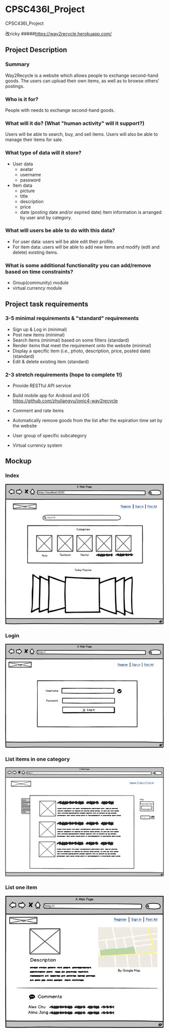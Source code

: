 # CPSC436I_Project
CPSC436I_Project

改ricky
#####https://way2recycle.herokuapp.com/


## Project Description

### Summary
Way2Recycle is a website which allows people to exchange second-hand goods. The users can upload their own items, as well as to browse others' postings.

### Who is it for?
People with needs to exchange second-hand goods.
### What will it do? (What "human activity" will it support?)
Users will be able to search, buy, and sell items.
Users will also be able to manage their items for sale.
### What type of data will it store?
* User data
    * avatar
    * username
    * password
* Item data
    * picture
    * title
    * description
    * price
    * date (posting date and/or expired date)
Item information is arranged by user and by category.
### What will users be able to do with this data?
* For user data: users will be able edit their profile. 
* For item data: users will be able to add new items and modify (edit and delete) existing items.
### What is some additional functionality you can add/remove based on time constraints?
* Group(community) module
* virtual currency module

## Project task requirements

### 3-5 minimal requirements & "standard" requirements
* Sign up & Log in (minimal)
* Post new items (minimal)
* Search items (minimal) based on some filters (standard)
* Render items that meet the requirement onto the website (minimal)
* Display a specific item (i.e., photo, description, price, posted date) (standard)
* Edit & delete existing item (standard)
### 2-3 stretch requirements (hope to complete 1!)
* Provide RESTful API service
* Build mobile app for Android and iOS
https://github.com/zhuliangyu/ionic4-way2recycle

* Comment and rate items
* Automatically remove goods from the list after the expiration time set by the website
* User group of specific subcategory
* Virtual currency system

## Mockup
### Index

![alt text](./mockup/my_index.png)
### Login
![alt text](./mockup/my_register.png)
### List items in one category
![alt text](./mockup/my_list.png)
### List one item
![alt text](./mockup/one_item_display.png)


